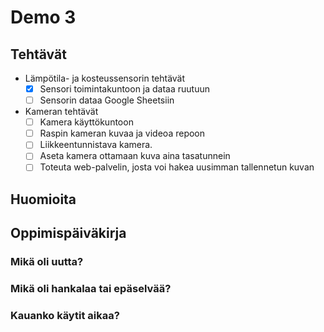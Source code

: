 # Demo 3

## Tehtävät

- Lämpötila- ja kosteussensorin tehtävät
  - [X] Sensori toimintakuntoon ja dataa ruutuun
  - [ ] Sensorin dataa Google Sheetsiin
- Kameran tehtävät
  - [ ] Kamera käyttökuntoon
  - [ ] Raspin kameran kuvaa ja videoa repoon
  - [ ] Liikkeentunnistava kamera.
  - [ ] Aseta kamera ottamaan kuva aina tasatunnein
  - [ ] Toteuta web-palvelin, josta voi hakea uusimman tallennetun kuvan

## Huomioita

## Oppimispäiväkirja

### Mikä oli uutta?

### Mikä oli hankalaa tai epäselvää?

### Kauanko käytit aikaa?

